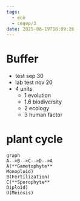 ```yaml
---
tags:
  - eco
  - cegep/3
date: 2025-08-19T16:09:26
---
```


# Buffer

- test sep 30
- lab test nov 20
- 4 units
	- 1 evolution
	- 1.6 biodiversity
	- 2 ecology
	- 3 human factor

# plant cycle

```mermaid
graph
A-->B-->C-->D-->A
A(**Gametophyte**
Monoploid)
B(Fertilization)
C(**Sporophyte**
Diploid)
D(Meiosis)
```

